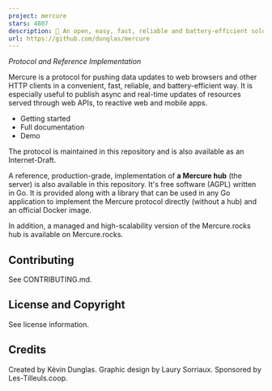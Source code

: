 ```yaml
---
project: mercure
stars: 4807
description: 🪽 An open, easy, fast, reliable and battery-efficient solution for real-time communications
url: https://github.com/dunglas/mercure
---
```


_Protocol and Reference Implementation_

Mercure is a protocol for pushing data updates to web browsers and other HTTP clients in a convenient, fast, reliable, and battery-efficient way. It is especially useful to publish async and real-time updates of resources served through web APIs, to reactive web and mobile apps.

-   Getting started
-   Full documentation
-   Demo

The protocol is maintained in this repository and is also available as an Internet-Draft.

A reference, production-grade, implementation of **a Mercure hub** (the server) is also available in this repository. It's free software (AGPL) written in Go. It is provided along with a library that can be used in any Go application to implement the Mercure protocol directly (without a hub) and an official Docker image.

In addition, a managed and high-scalability version of the Mercure.rocks hub is available on Mercure.rocks.

Contributing
------------

See CONTRIBUTING.md.

License and Copyright
---------------------

See license information.

Credits
-------

Created by Kévin Dunglas. Graphic design by Laury Sorriaux. Sponsored by Les-Tilleuls.coop.
